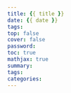 ```yaml
---
title: {{ title }}
date: {{ date }}
tags:
top: false
cover: false
password:
toc: true
mathjax: true
summary:
tags:
categories:
---
```

